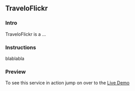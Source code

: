 <h2>TraveloFlickr</h2>
<h3>Intro</h3>
<p>TraveloFlickr is a ...</p>
<h3>Instructions</h3>
<p>blablabla</p>
<h3>Preview</h3>
<p>To see this service in action jump on over to the <a href="." title="Live Demo"/>Live Demo</p>
